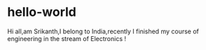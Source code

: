 # hello-world
Hi all,am Srikanth,I belong to India,recently I finished my course of engineering in the stream of Electronics !
